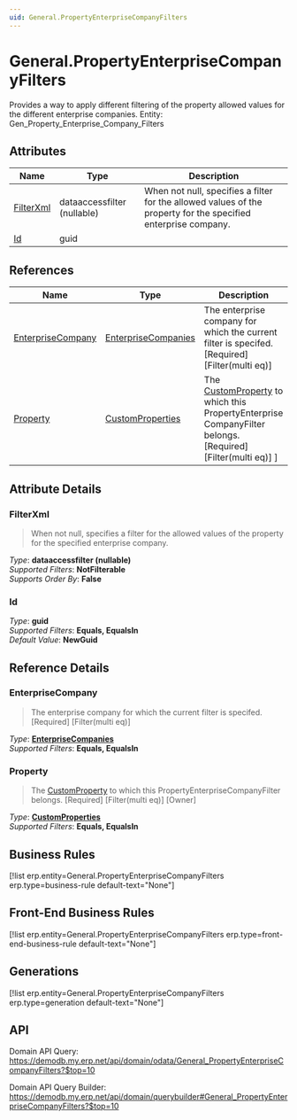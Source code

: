 ```yaml
---
uid: General.PropertyEnterpriseCompanyFilters
---
```

# General.PropertyEnterpriseCompanyFilters

Provides a way to apply different filtering of the property allowed values for the different enterprise companies. Entity: Gen_Property_Enterprise_Company_Filters

## Attributes

| Name | Type | Description |
| ---- | ---- | --- |
| [FilterXml](General.PropertyEnterpriseCompanyFilters.md#filterxml) | dataaccessfilter (nullable) | When not null, specifies a filter for the allowed values of the property for the specified enterprise company. 
| [Id](General.PropertyEnterpriseCompanyFilters.md#id) | guid |  

## References

| Name | Type | Description |
| ---- | ---- | --- |
| [EnterpriseCompany](General.PropertyEnterpriseCompanyFilters.md#enterprisecompany) | [EnterpriseCompanies](General.EnterpriseCompanies.md) | The enterprise company for which the current filter is specifed. [Required] [Filter(multi eq)] |
| [Property](General.PropertyEnterpriseCompanyFilters.md#property) | [CustomProperties](General.CustomProperties.md) | The [CustomProperty](General.CustomProperties.md) to which this PropertyEnterprise<br />CompanyFilter belongs. [Required] [Filter(multi eq)] ] |


## Attribute Details

### FilterXml

> When not null, specifies a filter for the allowed values of the property for the specified enterprise company.

_Type_: **dataaccessfilter (nullable)**  
_Supported Filters_: **NotFilterable**  
_Supports Order By_: **False**  

### Id

_Type_: **guid**  
_Supported Filters_: **Equals, EqualsIn**  
_Default Value_: **NewGuid**  


## Reference Details

### EnterpriseCompany

> The enterprise company for which the current filter is specifed. [Required] [Filter(multi eq)]

_Type_: **[EnterpriseCompanies](General.EnterpriseCompanies.md)**  
_Supported Filters_: **Equals, EqualsIn**  

### Property

> The [CustomProperty](General.CustomProperties.md) to which this PropertyEnterpriseCompanyFilter belongs. [Required] [Filter(multi eq)] [Owner]

_Type_: **[CustomProperties](General.CustomProperties.md)**  
_Supported Filters_: **Equals, EqualsIn**  



## Business Rules

[!list erp.entity=General.PropertyEnterpriseCompanyFilters erp.type=business-rule default-text="None"]

## Front-End Business Rules

[!list erp.entity=General.PropertyEnterpriseCompanyFilters erp.type=front-end-business-rule default-text="None"]

## Generations

[!list erp.entity=General.PropertyEnterpriseCompanyFilters erp.type=generation default-text="None"]

## API

Domain API Query:
<https://demodb.my.erp.net/api/domain/odata/General_PropertyEnterpriseCompanyFilters?$top=10>

Domain API Query Builder:
<https://demodb.my.erp.net/api/domain/querybuilder#General_PropertyEnterpriseCompanyFilters?$top=10>

